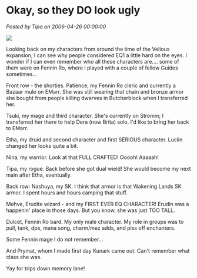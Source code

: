 # Okay, so they DO look ugly

*Posted by Tipa on 2006-04-26 00:00:00*

![](../../../images/allofthem.jpg)

Looking back on my characters from around the time of the Velious expansion, I can see why people considered EQ1 a little hard on the eyes. I wonder if I can even remember who all these characters are.... some of them were on Fennin Ro, where I played with a couple of fellow Guides sometimes...

Front row - the shorties. Patience, my Fennin Ro cleric and currently a Bazaar mule on EMarr. She was still wearing that chain and bronze armor she bought from people killing dwarves in Butcherblock when I transferred her.

Tsuki, my mage and third character. She's currently on Stromm; I transferred her there to help Dera (now Brita) solo. I'd like to bring her back to EMarr.

Etha, my druid and second character and first SERIOUS character. Luclin changed her looks quite a bit.

Nina, my warrior. Look at that FULL CRAFTED! Ooooh! Aaaaah!

Tipa, my rogue. Back before she got dual wield! She would become my next main after Etha, eventually.

Back row: Nashuya, my SK. I think that armor is that Wakening Lands SK armor. I spent hours and hours camping that stuff.

Mehve, Erudite wizard - and my FIRST EVER EQ CHARACTER! Erudin was a happenin' place in those days. But you know, she was just TOO TALL.

Dulcet, Fennin Ro bard. My only male character. My role in groups was to pull, tank, dps, mana song, charm/mez adds, and piss off enchanters.

Some Fennin mage I do not remember...

And Prymat, whom I made first day Kunark came out. Can't remember what class she was.

Yay for trips down memory lane!
